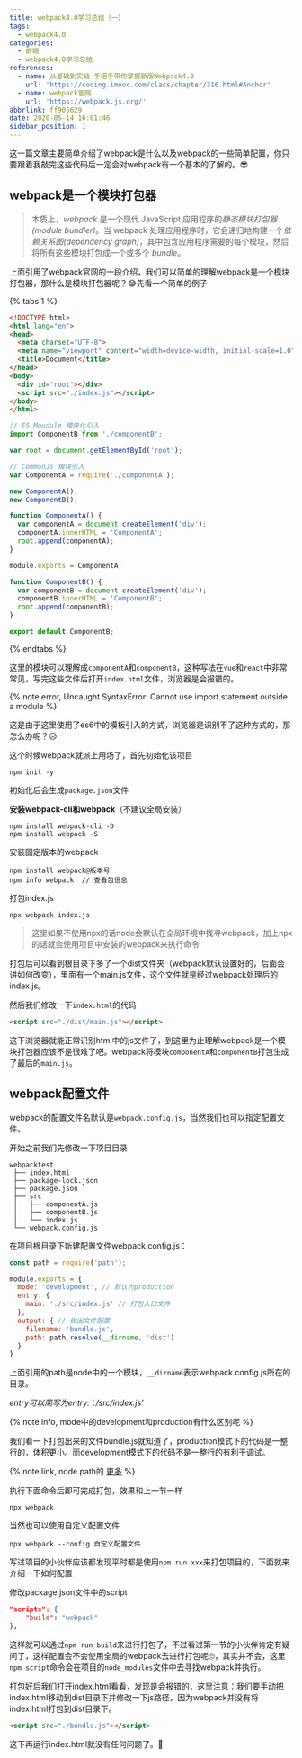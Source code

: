 ```yaml
---
title: webpack4.0学习总结（一）
tags:
  - webpack4.0
categories:
  - 前端
  - webpack4.0学习总结
references:
  - name: 从基础到实战 手把手带你掌握新版Webpack4.0
    url: 'https://coding.imooc.com/class/chapter/316.html#Anchor'
  - name: webpack官网
    url: 'https://webpack.js.org/'
abbrlink: ff905629
date: 2020-05-14 16:01:46
sidebar_position: 1
---
```


这一篇文章主要简单介绍了webpack是什么以及webpack的一些简单配置，你只要跟着我敲完这些代码后一定会对webpack有一个基本的了解的。😎

<!--truncate-->

## webpack是一个模块打包器

> 本质上，*webpack* 是一个现代 JavaScript 应用程序的*静态模块打包器(module bundler)*。当 webpack 处理应用程序时，它会递归地构建一个*依赖关系图(dependency graph)*，其中包含应用程序需要的每个模块，然后将所有这些模块打包成一个或多个 *bundle*。

上面引用了webpack官网的一段介绍，我们可以简单的理解webpack是一个模块打包器，那什么是模块打包器呢？😂先看一个简单的例子

{% tabs 1 %}

<!-- tab index.html -->

```html
<!DOCTYPE html>
<html lang="en">
<head>
  <meta charset="UTF-8">
  <meta name="viewport" content="width=device-width, initial-scale=1.0">
  <title>Document</title>
</head>
<body>
  <div id="root"></div>
  <script src="./index.js"></script>
</body>
</html>
```

<!-- endtab -->

<!-- tab index.js -->

```js
// ES Moudule 模块化引入
import ComponentB from './componentB';

var root = document.getElementById('root');

// CommonJs 模块引入
var ComponentA = require('./componentA');

new ComponentA();
new ComponentB(); 
```

<!-- endtab -->

<!-- tab componentA.js -->

```js
function ComponentA() {
  var componentA = document.createElement('div');
  componentA.innerHTML = 'ComponentA';
  root.append(componentA);
}

module.exports = ComponentA;
```

<!-- endtab -->

<!-- tab componentB.js -->

```js
function ComponentB() {
  var componentB = document.createElement('div');
  componentB.innerHTML = 'ComponentB';
  root.append(componentB);
}

export default ComponentB;
```

<!-- endtab -->

{% endtabs %}

这里的模块可以理解成`componentA`和`componentB`，这种写法在`vue`和`react`中非常常见，写完这些文件后打开`index.html`文件，浏览器是会报错的。

{% note error, Uncaught SyntaxError: Cannot use import statement outside a module %}

这是由于这里使用了es6中的模板引入的方式，浏览器是识别不了这种方式的，那怎么办呢？😥



这个时候webpack就派上用场了，首先初始化该项目

```
npm init -y
```

初始化后会生成`package.json`文件

**安装webpack-cli和webpack**（不建议全局安装）

```
npm install webpack-cli -D
npm install webpack -S
```

安装固定版本的webpack

```
npm install webpack@版本号
npm info webpack  // 查看包信息
```



打包index.js

```
npx webpack index.js
```

> 这里如果不使用npx的话node会默认在全局环境中找寻webpack，加上npx的话就会使用项目中安装的webpack来执行命令 

打包后可以看到根目录下多了一个dist文件夹（webpack默认设置好的，后面会讲如何改变），里面有一个main.js文件，这个文件就是经过webpack处理后的index.js。

然后我们修改一下`index.html`的代码

```html
<script src="./dist/main.js"></script>
```

这下浏览器就能正常识别html中的js文件了，到这里为止理解webpack是一个模块打包器应该不是很难了吧。webpack将模块`componentA`和`componentB`打包生成了最后的`main.js`。



## webpack配置文件

webpack的配置文件名默认是`webpack.config.js`，当然我们也可以指定配置文件。

开始之前我们先修改一下项目目录

```
webpacktest
 ├── index.html
 ├── package-lock.json
 ├── package.json
 ├── src
 │   ├── componentA.js
 │   ├── componentB.js
 │   └── index.js
 └── webpack.config.js
```

在项目根目录下新建配置文件webpack.config.js：

```js
const path = require('path');

module.exports = {
  mode: 'development', // 默认为production
  entry: {
    main: './src/index.js' // 打包入口文件
  },
  output: { // 输出文件配置
    filename: 'bundle.js',
    path: path.resolve(__dirname, 'dist')
  }
}
```

上面引用的path是node中的一个模块，`__dirname`表示webpack.config.js所在的目录。

*entry可以简写为entry: './src/index.js'*

{% note info, mode中的development和production有什么区别呢 %}

我们看一下打包出来的文件bundle.js就知道了，production模式下的代码是一整行的，体积更小。而development模式下的代码不是一整行的有利于调试。

{% note link, node path的 [更多](http://nodejs.cn/api/path.html#path_path_resolve_paths)  %}

执行下面命令后即可完成打包，效果和上一节一样

```
npx webpack
```

当然也可以使用自定义配置文件

```
npx webpack --config 自定义配置文件
```



写过项目的小伙伴应该都发现平时都是使用`npm run xxx`来打包项目的，下面就来介绍一下如何配置

修改package.json文件中的script

```json
"scripts": {
    "build": "webpack"
},
```

这样就可以通过`npm run build`来进行打包了，不过看过第一节的小伙伴肯定有疑问了，这样配置会不会使用全局的webpack去进行打包呢🙄，其实并不会，这里`npm script`命令会在项目的`node_modules`文件中去寻找webpack并执行。



打包好后我们打开index.html看看，发现是会报错的，这里注意：我们要手动把index.html移动到dist目录下并修改一下js路径，因为webpack并没有将index.html打包到dist目录下。

```html
<script src="./bundle.js"></script>
```

这下再运行index.html就没有任何问题了。🎉

